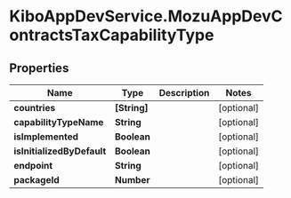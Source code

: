 # KiboAppDevService.MozuAppDevContractsTaxCapabilityType

## Properties

Name | Type | Description | Notes
------------ | ------------- | ------------- | -------------
**countries** | **[String]** |  | [optional] 
**capabilityTypeName** | **String** |  | [optional] 
**isImplemented** | **Boolean** |  | [optional] 
**isInitializedByDefault** | **Boolean** |  | [optional] 
**endpoint** | **String** |  | [optional] 
**packageId** | **Number** |  | [optional] 


